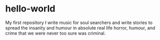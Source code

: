 # hello-world
My first repository
I write music for soul searchers and write stories to spread the insanity and humour in absolute real life horror, humour, and crime that we were never too sure was criminal.
